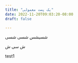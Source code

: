 ```yaml
---
title: "یک پست معمولی"
date: 2022-11-20T09:03:20-08:00
draft: false

---
```


شسیشس 
شسی 
شسی

ش سی
ش

test1